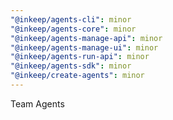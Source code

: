 ```yaml
---
"@inkeep/agents-cli": minor
"@inkeep/agents-core": minor
"@inkeep/agents-manage-api": minor
"@inkeep/agents-manage-ui": minor
"@inkeep/agents-run-api": minor
"@inkeep/agents-sdk": minor
"@inkeep/create-agents": minor
---
```


Team Agents
